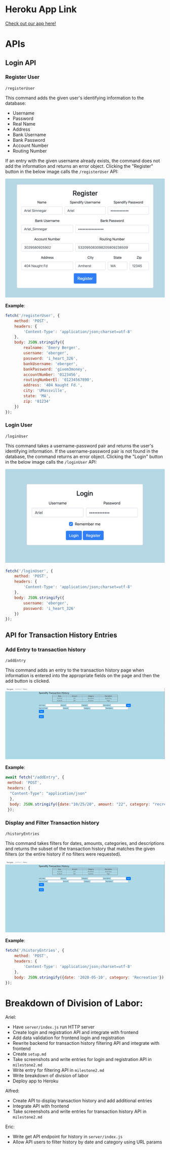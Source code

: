 # Heroku App Link

[Check out our app here!](https://guarded-cliffs-22166.herokuapp.com/)

# APIs

## Login API

### Register User
```
/registerUser
```

This command adds the given user's identifying information to the database:
 - Username
 - Password
 - Real Name
 - Address
 - Bank Username
 - Bank Password
 - Account Number
 - Routing Number

If an entry with the given username already exists, the command does not add the information and returns an error object. Clicking the "Register" button in the below image calls the `/registerUser` API:

![Register user image](../images/registerUser.png)

**Example**:
```javascript
fetch('/registerUser', {
    method: 'POST',
    headers: {
        'Content-Type': 'application/json;charset=utf-8'
    },
    body: JSON.stringify({
        realname: 'Emery Berger',
        username: 'eberger',
        password: 'i_heart_326',
        bankUsername: 'eberger',
        bankPassword: 'givem3money',
        accountNumber: '0123456',
        routingNumberEl: '01234567890',
        address: '404 Naught Fd.',
        city: 'UMassville',
        state: 'MA',
        zip: '01234'
    })
});
```

### Login User
```
/loginUser
```

This command takes a username-password pair and returns the user's identifying information. If the username-password pair is not found in the database, the command returns an error object. Clicking the "Login" button in the below image calls the `/loginUser` API:

![Login user image](../images/loginUser.png)

```javascript
fetch('/loginUser', {
    method: 'POST',
    headers: {
        'Content-Type': 'application/json;charset=utf-8'
    },
    body: JSON.stringify({
        username: 'eberger',
        password: 'i_heart_326'
    })
});
```

## API for Transaction History Entries

### Add Entry to transaction history
```
/addEntry
```

This command adds an entry to the transaction history page when information is entered into the appropriate fields on the page and then the add button is clicked.

![New history image](../images/historynew.png)

**Example**:
```javascript
await fetch("/addEntry", {
 method: 'POST',
 headers: {
  "Content-Type": "application/json"
  },
  body: JSON.stringify({date:"10/25/20", amount: "22", category: "recreation", description: "Boda Borg"})
 });
```

### Display and Filter Transaction history
```
/historyEntries
```

This command takes filters for dates, amounts, categories, and descriptions and returns the subset of the transaction history that matches the given filters (or the entire history if no filters were requested).

![New history image](../images/historynew.png)

**Example**:
```javascript
fetch('/historyEntries', {
    method: 'POST',
    headers: {
        'Content-Type': 'application/json;charset=utf-8'
    },
    body: JSON.stringify({date: '2020-05-10', category: 'Recreation'})
});
```

# Breakdown of Division of Labor:
Ariel:
 - Have `server/index.js` run HTTP server
 - Create login and registration API and integrate with frontend
 - Add data validation for frontend login and registration
 - Rewrite backend for transaction history filtering API and integrate with frontend
 - Create `setup.md`
 - Take screenshots and write entries for login and registration API in `milestone2.md`
 - Write entry for filtering API in `milestone2.md`
 - Write breakdown of division of labor
 - Deploy app to Heroku

Alfred:
 - Create API to display transaction history and add additional entries
 - Integrate API with frontend
 - Take screenshots and write entries for transaction history API in `milestone2.md`

Eric:
 - Write get API endpoint for history in `server/index.js`
 - Allow API users to filter history by date and category using URL params